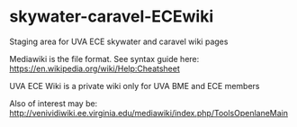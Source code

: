 # skywater-caravel-ECEwiki
Staging area for UVA ECE skywater and caravel wiki pages

Mediawiki is the file format. See syntax guide here: https://en.wikipedia.org/wiki/Help:Cheatsheet

UVA ECE Wiki is a private wiki only for UVA BME and ECE members

Also of interest may be: http://venividiwiki.ee.virginia.edu/mediawiki/index.php/ToolsOpenlaneMain
